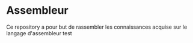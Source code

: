 # Assembleur
Ce repository a pour but de rassembler les connaissances acquise sur le langage d'assembleur 
test